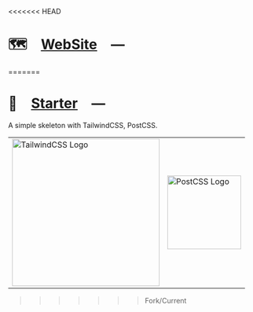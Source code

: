 <<<<<<< HEAD
# 🗺️ [WebSite] —

[WebSite]: https://image.wtf
=======
# 📄 [Starter] —

A simple skeleton with TailwindCSS, PostCSS.

<table>
	<tr>
		<td>
			<picture>
				<source media="(prefers-color-scheme: dark)" srcset="https://nikolahristov.tech/Dark/Image/GitHub/tailwindcss.svg">
				<source media="(prefers-color-scheme: light)" srcset="https://nikolahristov.tech/Image/GitHub/tailwindcss.svg">
				<img alt="TailwindCSS Logo" src="https://nikolahristov.tech/Dark/Image/GitHub/tailwindcss.svg" width="300" />
			</picture>
		</td>
    	<td>
    		<picture>
    			<source media="(prefers-color-scheme: dark)" srcset="https://nikolahristov.tech/Image/GitHub/postcss.svg">
    			<img alt="PostCSS Logo" src="https://nikolahristov.tech/Image/GitHub/postcss.svg" width="150" />
    		</picture>
    	</td>
    </tr>
</table>

[Starter]: HTTPS://NPMJS.Org/@playform/starter
>>>>>>> Fork/Current

